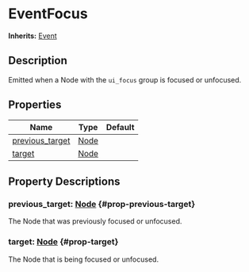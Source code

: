 # EventFocus
**Inherits:** [Event](/reference/Event.html)
    
## Description

Emitted when a Node with the `ui_focus` group is focused or unfocused.

## Properties

| Name                                     | Type                                                                | Default |
| ---------------------------------------- | ------------------------------------------------------------------- | ------- |
| [previous_target](#prop-previous-target) | [Node](https://docs.godotengine.org/de/4.x/classes/class_node.html) |         |
| [target](#prop-target)                   | [Node](https://docs.godotengine.org/de/4.x/classes/class_node.html) |         |









## Property Descriptions

### previous_target: [Node](https://docs.godotengine.org/de/4.x/classes/class_node.html) {#prop-previous-target}

The Node that was previously focused or unfocused.

### target: [Node](https://docs.godotengine.org/de/4.x/classes/class_node.html) {#prop-target}

The Node that is being focused or unfocused.
